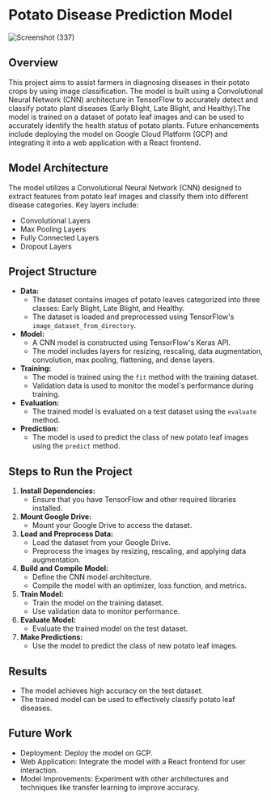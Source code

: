 # Potato Disease Prediction Model
![Screenshot (337)](https://github.com/user-attachments/assets/95bc06b8-4004-47a9-9d22-55f9830ef3ab)


## Overview
This project aims to assist farmers in diagnosing diseases in their potato crops by using image classification. The model is built using a Convolutional Neural Network (CNN) architecture in TensorFlow to accurately detect and classify potato plant diseases (Early Blight, Late Blight, and Healthy).The model is trained on a dataset of potato leaf images and can be used to accurately identify the health status of potato plants. Future enhancements include deploying the model on Google Cloud Platform (GCP) and integrating it into a web application with a React frontend.


## Model Architecture
The model utilizes a Convolutional Neural Network (CNN) designed to extract features from potato leaf images and classify them into different disease categories. Key layers include:

- Convolutional Layers
- Max Pooling Layers
- Fully Connected Layers
- Dropout Layers


## Project Structure

- **Data:**
    - The dataset contains images of potato leaves categorized into three classes: Early Blight, Late Blight, and Healthy.
    - The dataset is loaded and preprocessed using TensorFlow's `image_dataset_from_directory`.
- **Model:**
    - A CNN model is constructed using TensorFlow's Keras API.
    - The model includes layers for resizing, rescaling, data augmentation, convolution, max pooling, flattening, and dense layers.
- **Training:**
    - The model is trained using the `fit` method with the training dataset.
    - Validation data is used to monitor the model's performance during training.
- **Evaluation:**
    - The trained model is evaluated on a test dataset using the `evaluate` method.
- **Prediction:**
    - The model is used to predict the class of new potato leaf images using the `predict` method.

## Steps to Run the Project

1. **Install Dependencies:**
    - Ensure that you have TensorFlow and other required libraries installed.
2. **Mount Google Drive:**
    - Mount your Google Drive to access the dataset.
3. **Load and Preprocess Data:**
    - Load the dataset from your Google Drive.
    - Preprocess the images by resizing, rescaling, and applying data augmentation.
4. **Build and Compile Model:**
    - Define the CNN model architecture.
    - Compile the model with an optimizer, loss function, and metrics.
5. **Train Model:**
    - Train the model on the training dataset.
    - Use validation data to monitor performance.
6. **Evaluate Model:**
    - Evaluate the trained model on the test dataset.
7. **Make Predictions:**
    - Use the model to predict the class of new potato leaf images.

## Results

- The model achieves high accuracy on the test dataset.
- The trained model can be used to effectively classify potato leaf diseases.

## Future Work

- Deployment: Deploy the model on GCP.
- Web Application: Integrate the model with a React frontend for user interaction.
- Model Improvements: Experiment with other architectures and techniques like transfer learning to improve accuracy.
